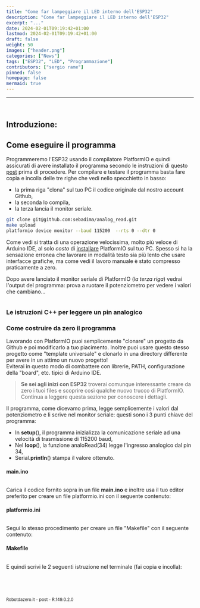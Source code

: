 ```yaml
---
title: "Come far lampeggiare il LED interno dell'ESP32"
description: "Come far lampeggiare il LED interno dell'ESP32"
excerpt: "..."
date: 2024-02-01T09:19:42+01:00
lastmod: 2024-02-01T09:19:42+01:00
draft: false
weight: 50
images: ["header.png"]
categories: ["News"]
tags: ["ESP32", "LED", "Programmazione"]
contributors: ["sergio rame"]
pinned: false
homepage: false
mermaid: true
---
```



<!--
https://randomnerdtutorials.com/esp32-adc-analog-read-arduino-ide/
-->
<hr>
<br>



## Introduzione:


## Come eseguire il programma

Programmeremo l'ESP32 usando il compilatore PlatformIO e quindi assicurati di avere installato il programma secondo le instruzioni di questo <a href="https://www.robotdazero.it/blog/come-installare-platformio/">post</a> prima di procedere.
Per compilare e testare il programma basta fare copia e incolla delle tre righe che vedi nello specchietto in basso:<br> 
- la prima riga "clona" sul tuo PC il codice originale dal nostro account Github, 
- la seconda lo compila,
- la terza lancia il monitor seriale.

```bash
git clone git@github.com:sebadima/analog_read.git
make upload
platformio device monitor --baud 115200  --rts 0 --dtr 0
```

Come vedi si tratta di una operazione velocissima, molto più veloce di Arduino IDE, al solo *costo* di <a href="https://www.robotdazero.it/blog/come-installare-platformio/">installare</a> PlatformIO sul tuo PC. Spesso si ha la sensazione erronea che lavorare in modalità testo sia più lento che usare interfacce grafiche, ma come vedi il lavoro manuale è stato compresso praticamente a zero.

Dopo avere lanciato il monitor seriale di PlatformIO (*la terza riga*) vedrai l'output del programma: prova a ruotare il potenziometro per vedere i valori che cambiano...

```bash
```


### Le istruzioni C++ per leggere un pin analogico




### Come costruire da zero il programma

Lavorando con PlatformIO puoi semplicemente "clonare" un progetto da Github e poi modificarlo a tuo piacimento. Inoltre puoi usare questo stesso progetto come "template universale" e clonarlo in una directory differente per avere in un attimo un nuovo progetto!<br> Eviterai in questo modo di combattere con librerie, PATH, configurazione della "board", etc. tipici di Arduino IDE. 

> <strong>Se sei agli inizi con ESP32</strong> troverai comunque interessante creare da zero i tuoi files e scoprire così qualche nuovo trucco di PlatformIO. Continua a leggere questa sezione per conoscere i dettagli.

Il programma, come dicevamo prima, legge semplicemente i valori dal potenziometro e li scrive nel monitor seriale: questi sono i 3 punti chiave del programma:

- In <strong>setup</strong>(), il programma inizializza la comunicazione seriale ad una velocità di trasmissione di 115200 baud,
- Nel <strong>loop</strong>(), la funzione analoRead(34) legge l'ingresso analogico dal pin 34,
- Serial.<strong>println</strong>() stampa il valore ottenuto.

#### main.ino

```bash
```


Carica il codice fornito sopra in un file **main.ino** e inoltre usa il tuo editor preferito per creare un file platformio.ini con il seguente contenuto:

#### platformio.ini
```bash
```


Segui lo stesso procedimento per creare un file "Makefile" con il seguente contenuto:

#### Makefile
```bash
```

E quindi scrivi le 2 seguenti istruzione nel terminale (fai copia e incolla): 

```bash
```

<br>
<br>
<p style="font-size: 0.80em;">Robotdazero.it - post - R.149.0.2.0</p>